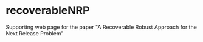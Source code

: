 # recoverableNRP
Supporting web page for the paper "A Recoverable Robust Approach for the Next Release Problem" 
